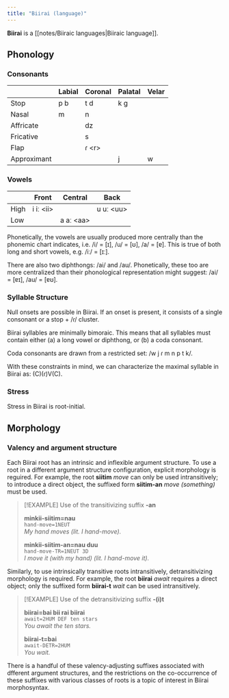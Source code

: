 ```yaml
---
title: "Biirai (language)"
---
```


**Biirai** is a [[notes/Biiraic languages|Biiraic language]].

## Phonology

### Consonants

|             | Labial | Coronal | Palatal | Velar |
| ----------- | ------ | ------- | ------- | ----- |
| Stop        | p b    | t d     | k g     |       |
| Nasal       | m      | n       |         |       |
| Affricate   |        | dz      |         |       |
| Fricative   |        | s       |         |       |
| Flap        |        | ɾ \<r\> |         |       |
| Approximant |        |         | j       | w     |

### Vowels

|      | Front       | Central     | Back        |
| ---- | ----------- | ----------- | ----------- |
| High | i iː \<ii\> |             | u uː \<uu\> |
| Low  |             | a aː \<aa\> |             |

Phonetically, the vowels are usually produced more centrally than the phonemic chart indicates, i.e. /i/ = \[ɪ\], /u/ = \[ʊ\], /a/ = \[ɐ\]. This is true of both long and short vowels, e.g. /iː/ = \[ɪː\].

There are also two diphthongs: /ai/ and /au/. Phonetically, these too are more centralized than their phonological representation might suggest: /ai/ = \[ɐɪ\], /au/ = \[ɐʊ\].

### Syllable Structure

Null onsets are possible in Biirai. If an onset is present, it consists of a single consonant or a stop + /ɾ/ cluster.

Biirai syllables are minimally bimoraic. This means that all syllables must contain either (a) a long vowel or diphthong, or (b) a coda consonant.

Coda consonants are drawn from a restricted set: /w j ɾ m n p t k/.

With these constraints in mind, we can characterize the maximal syllable in Biirai as: (C)(ɾ)V(C).

### Stress

Stress in Biirai is root-initial.

## Morphology

### Valency and argument structure

Each Biirai root has an intrinsic and inflexible argument structure. To use a root in a different argument structure configuration, explicit morphology is reguired. For example, the root **siitim** _move_ can only be used intransitively; to introduce a direct object, the suffixed form **siitim-an** _move (something)_ must be used.

>[!EXAMPLE]
> Use of the transitivizing suffix **-an**  
> 
> **minkii-siitim=nau**  
> `hand-move=1NEUT`  
> _My hand moves (lit. I hand-move)._  
> 
> **minkii-siitim-an=nau duu**  
> `hand-move-TR=1NEUT 3D`  
> _I move it (with my hand) (lit. I hand-move it)._  

Similarly, to use intrinsically transitive roots intransitively, detransitivizing morphology is required. For example, the root **biirai** _await_ requires a direct object; only the suffixed form **biirai-t** _wait_ can be used intransitively.

>[!EXAMPLE]
> Use of the detransitivizing suffix **-(i)t**  
> 
> **biirai=bai bii rai biirai**  
> `await=2HUM DEF ten stars`  
> _You await the ten stars._  
> 
> **biirai-t=bai**  
> `await-DETR=2HUM`  
> _You wait._

There is a handful of these valency-adjusting suffixes associated with dfferent argument structures, and the restrictions on the co-occurrence of these suffixes with various classes of roots is a topic of interest in Biirai morphosyntax.
